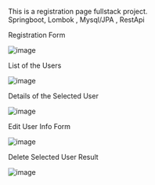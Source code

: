 This is a registration page fullstack project.   
Springboot, Lombok , Mysql/JPA , RestApi 

Registration Form  

![image](https://github.com/user-attachments/assets/7dc90b09-47ac-4da4-8317-82af4b61b9b1)  

List of the Users  

![image](https://github.com/user-attachments/assets/519bfafc-ebc2-41f4-b04f-353ee8334850)  

Details of the Selected User  

![image](https://github.com/user-attachments/assets/2025db7e-e204-4b71-a12d-90d8a0da82d1)  

Edit User Info Form  

![image](https://github.com/user-attachments/assets/8ced57c2-fa65-4963-a72a-0bab459696c8)  

Delete Selected User Result  

![image](https://github.com/user-attachments/assets/ef138bf4-3b43-4105-b996-125fb461bbc7)




